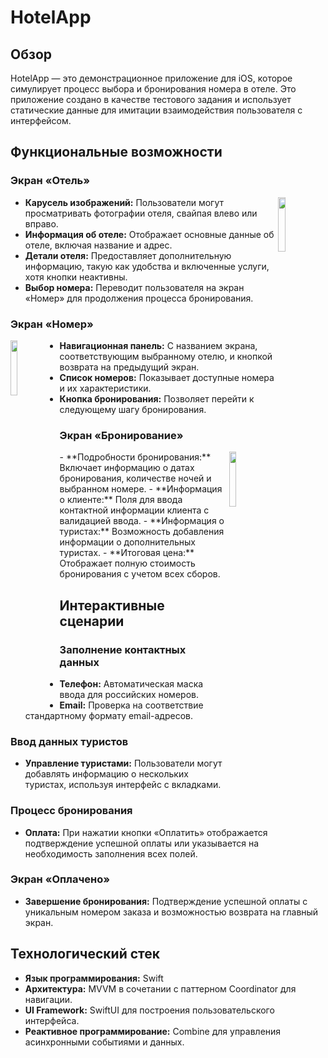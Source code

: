 # HotelApp

## Обзор

HotelApp — это демонстрационное приложение для iOS, которое симулирует процесс выбора и бронирования номера в отеле. Это приложение создано в качестве тестового задания и использует статические данные для имитации взаимодействия пользователя с интерфейсом.

## Функциональные возможности

### Экран «Отель»
<img align="right" width="15%" src="https://github.com/dolludaa/PersonsResume/assets/111228178/4b24ab6d-452b-4b0f-90a3-261303c0bf09">


- **Карусель изображений:** Пользователи могут просматривать фотографии отеля, свайпая влево или вправо.
- **Информация об отеле:** Отображает основные данные об отеле, включая название и адрес.
- **Детали отеля:** Предоставляет дополнительную информацию, такую как удобства и включенные услуги, хотя кнопки неактивны.
- **Выбор номера:** Переводит пользователя на экран «Номер» для продолжения процесса бронирования.

### Экран «Номер»

<img align="left" width="15%" src="https://github.com/dolludaa/PersonsResume/assets/111228178/c1a13fba-390a-48f2-b5af-1d8ab21a0936">

- **Навигационная панель:** С названием экрана, соответствующим выбранному отелю, и кнопкой возврата на предыдущий экран.
- **Список номеров:** Показывает доступные номера и их характеристики.
- **Кнопка бронирования:** Позволяет перейти к следующему шагу бронирования.

### Экран «Бронирование»
<img align="right" width="15%" src="https://github.com/dolludaa/PersonsResume/assets/111228178/cd199742-d83a-4ef7-9636-616ba388a4ee">
- **Подробности бронирования:** Включает информацию о датах бронирования, количестве ночей и выбранном номере.
- **Информация о клиенте:** Поля для ввода контактной информации клиента с валидацией ввода.
- **Информация о туристах:** Возможность добавления информации о дополнительных туристах.
- **Итоговая цена:** Отображает полную стоимость бронирования с учетом всех сборов.

## Интерактивные сценарии

### Заполнение контактных данных

- **Телефон:** Автоматическая маска ввода для российских номеров.
- **Email:** Проверка на соответствие стандартному формату email-адресов.

### Ввод данных туристов

- **Управление туристами:** Пользователи могут добавлять информацию о нескольких туристах, используя интерфейс с вкладками.

### Процесс бронирования

- **Оплата:** При нажатии кнопки «Оплатить» отображается подтверждение успешной оплаты или указывается на необходимость заполнения всех полей.

### Экран «Оплачено»

- **Завершение бронирования:** Подтверждение успешной оплаты с уникальным номером заказа и возможностью возврата на главный экран.

## Технологический стек

- **Язык программирования:** Swift
- **Архитектура:** MVVM в сочетании с паттерном Coordinator для навигации.
- **UI Framework:** SwiftUI для построения пользовательского интерфейса.
- **Реактивное программирование:** Combine для управления асинхронными событиями и данных.

